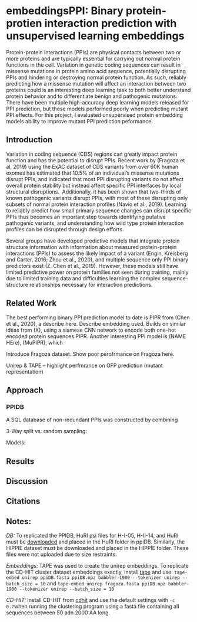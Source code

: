 # embeddingsPPI: Binary protein-protien interaction prediction with unsupervised learning embeddings

Protein-protein interactions (PPIs) are physical contacts between two or more proteins and are typically essential for carrying out normal protein functions in the cell. Variation in genetic coding sequences can result in missense mutations in protein amino acid sequence, potentially disrupting PPIs and hindering or destroying normal protein function.  As such, reliably predicting how a missense mutation will affect an interaction between two proteins could is an interesting deep learning task to both better understand protein behavior and to differentiate benign and pathogenic mutations.  There have been multiple high-accuracy deep learning models released for PPI prediction, but these models performed poorly when predicting mutant PPI effects.  For this project, I evaluated unsupervised protein embedding models ability to improve mutant PPI prediction peformance. 

## Introduction
Variation in coding sequence (CDS) regions can greatly impact protein function and has the potential to disrupt PPIs. Recent work by (Fragoza et al, 2019) using the ExAC dataset of CDS variants from over 60K human exomes has estimated that 10.5% of an individual’s missense mutations disrupt PPIs, and indicated that most PPI disrupting variants do not affect overall protein stability but instead affect specific PPI interfaces by local structural disruptions.  Additionally, it has been shown that two-thirds of known pathogenic variants disrupt PPIs, with most of these disrupting only subsets of normal protein interaction profiles (Navío et al., 2019). Learning to reliably predict how small primary sequence changes can disrupt specific PPIs thus becomes an important step towards identifying putative pathogenic variants, and understanding how wild type protein interaction profiles can be disrupted through design efforts.

Several groups have developed predictive models that integrate protein structure information with information about measured protein-protein interactions (PPIs) to assess the likely impact of a variant (Engin, Kreisberg and Carter, 2016; Zhou et al., 2020), and multiple sequence only PPI binary predictors exist (Z. Chen et al., 2019). However, these models still have limited predictive power on protein families not seen during training, mainly due to limited training data and difficulties learning the complex sequence-structure relationships necessary for interaction predictions.

## Related Work

The best performing binary PPI prediction model to date is PIPR from (Chen et al., 2020), a describe here.  Describe embedding used.  Builds on similar ideas from (X), using a siamese CNN network to encode both one-hot encoded protein sequences
PIPR.  Another interesting PPI model is (NAME HEre), (MuPIPR), which 

Introduce Fragoza dataset. Show poor perofrmance on Fragoza here.

Unirep & TAPE – highlight perfmrance on GFP prediction (mutant representation) 

## Approach

### PPIDB
A SQL database of non-redundant PPIs was constructed by combining 

3-Way split vs. random sampling:

Models:





## Results



## Discussion

## Citations

## Notes:
*DB:* To replicated the PPIDB, HuRI psi files for H-I-05, H-II-14, and HuRI must be [downloaded](http://www.interactome-atlas.org/download) and placed in the HuRI folder in ppiDB.  Similarly, the HIPPIE dataset must be downloaded and placed in the HIPPIE folder.  These files were not uploaded due to size restraints. 

*Embeddings:* TAPE was used to create the unirep embeddings.  To replicate the CD-HIT cluster dataset embeddings exactly, install [tape](https://github.com/songlab-cal/tape) and use:
`tape-embed unirep ppiDB.fasta ppiDB.npz babbler-1900 --tokenizer unirep --batch_size = 10` and `tape-embed unirep fragoza.fasta ppiDB.npz babbler-1900 --tokenizer unirep --batch_size = 10`

*CD-HIT:* Install CD-HIT from [cdhit](https://github.com/weizhongli/cdhit) and use the default settings with `-c 0.7`when running the clustering program using a fasta file containing all sequences between 50 adn 2000 AA long.


